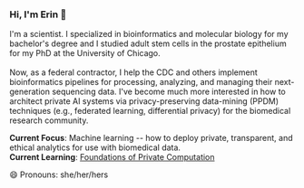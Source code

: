 ### Hi, I'm Erin 👋

I'm a scientist. I specialized in bioinformatics and molecular biology for my bachelor's degree and I studied adult stem cells in the prostate epithelium for my PhD at the University of Chicago. <br><br>Now, as a federal contractor, I help the CDC and others implement bioinformatics pipelines for processing, analyzing, and managing their next-generation sequencing data. I've become much more interested in how to architect private AI systems via privacy-preserving data-mining (PPDM) techniques (e.g., federated learning, differential privacy) for the biomedical research community.<br>

<b>Current Focus</b>: Machine learning -- how to deploy private, transparent, and ethical analytics for use with biomedical data.<br>
<b>Current Learning</b>: <a href="https://courses.openmined.org/courses/foundations-of-private-computation">Foundations of Private Computation</a>


😄 Pronouns: she/her/hers
<!--
**emmcauley/emmcauley** is a ✨ _special_ ✨ repository because its `README.md` (this file) appears on your GitHub profile.

1. B.S. in Bioinformatics & Molecular Biology
- 🔭 I’m currently working on ...
- 🌱 I’m currently learning ...
- 👯 I’m looking to collaborate on ...
- 🤔 I’m looking for help with ...
- 💬 Ask me about ...
- 📫 How to reach me: ...
- 😄 Pronouns: ...
- ⚡ Fun fact: ...
-->
